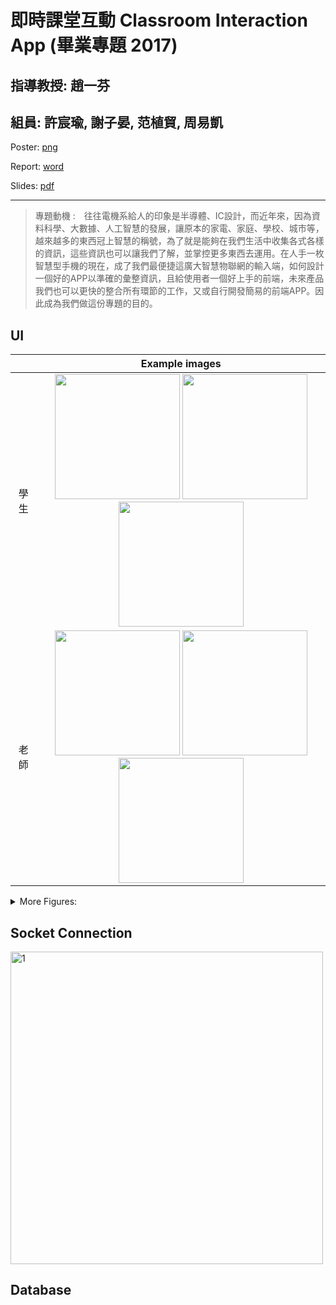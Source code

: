 # 即時課堂互動 Classroom Interaction App (畢業專題 2017)  
## 指導教授: 趙一芬  
## 組員: 許宸瑜, 謝子晏, 范植貿, 周易凱  

Poster: [png](https://drive.google.com/file/d/1pPpoq9PRbmME50cs4kl6S2eDQKlYFMkZ/view?usp=sharing)  

Report: [word](https://docs.google.com/document/d/1tA1TyLsBKkUloF144vLz7zFzpF9rVBwj/edit?usp=sharing&ouid=108348190349543369603&rtpof=true&sd=true)  

Slides: [pdf](https://docs.google.com/presentation/d/1YsvzB4KOTbtPYtGbjwFzsWaPwZb21d-g/edit?usp=sharing&ouid=108348190349543369603&rtpof=true&sd=true)  

***
> 專題動機 :　往往電機系給人的印象是半導體、IC設計，而近年來，因為資料科學、大數據、人工智慧的發展，讓原本的家電、家庭、學校、城市等，越來越多的東西冠上智慧的稱號，為了就是能夠在我們生活中收集各式各樣的資訊，這些資訊也可以讓我們了解，並掌控更多東西去運用。在人手一枚智慧型手機的現在，成了我們最便捷這廣大智慧物聯網的輸入端，如何設計一個好的APP以準確的彙整資訊，且給使用者一個好上手的前端，未來產品我們也可以更快的整合所有環節的工作，又或自行開發簡易的前端APP。因此成為我們做這份專題的目的。  

## UI  

  |      |   Example images     |  
  | :--: | :------------------: |  
  | 學生 |<img src="https://i.ibb.co/tc8FdwJ/s-1.jpg" width="200" style="zoom:100%;"/> <img src="https://i.ibb.co/JpZcgZq/s-2.jpg" width="200" style="zoom:100%;"/> <img src="https://i.ibb.co/N6QnT7t/s-3.jpg" width="200" style="zoom:100%;"/>|  
  | 老師 |<img src="https://i.ibb.co/x3P8BSz/t-1.jpg" width="200" style="zoom:100%;"/> <img src="https://i.ibb.co/dK6fG1t/t-2.jpg" width="200" style="zoom:100%;"/> <img src="https://i.ibb.co/7N7SwGZ/t-3.jpg" width="200" style="zoom:100%;"/>|  
  
<details>  
<summary>More Figures: </summary>  
  
- 學生:  
  <img src="https://i.ibb.co/FxNwbf8/s-4.jpg" alt="s-4" width="200" style="zoom:100%;"/> 
  <img src="https://i.ibb.co/19Nc772/s-5.jpg" alt="s-5" width="200" style="zoom:100%;"/> 
  <img src="https://i.ibb.co/GCX7PqK/s-6.jpg" alt="s-6" width="200" style="zoom:100%;"/>  
  
- 老師:  
  <img src="https://i.ibb.co/ygvZ6WC/t-4.jpg" alt="t-4" width="200" style="zoom:100%;"/> 
  <img src="https://i.ibb.co/qykFK76/t-5.jpg" alt="t-5" width="200" style="zoom:100%;"/> 
  <img src="https://i.ibb.co/KGjy9zg/t-6.jpg" alt="t-6" width="200" style="zoom:100%;"/>  
  
</details>  

## Socket Connection  
<img src="https://i.ibb.co/Bsb9sWw/1.jpg" alt="1" width="500" >  

## Database  
